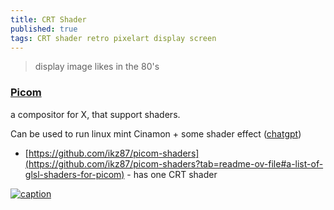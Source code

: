 ```yaml
---
title: CRT Shader
published: true
tags: CRT shader retro pixelart display screen
---
```

> display image likes in the 80's

### [Picom](https://github.com/yshui/picom?tab=readme-ov-file#picom)

a compositor for X, that support shaders.

Can be used to run linux mint Cinamon + some shader effect ([chatgpt](https://chatgpt.com/c/68014af4-f030-800d-82d8-371e58de70e1))

- [https://github.com/ikz87/picom-shaders](https://github.com/ikz87/picom-shaders?tab=readme-ov-file#a-list-of-glsl-shaders-for-picom) - has one CRT shader

[![caption](https://user-images.githubusercontent.com/98569017/227437429-1a3a2754-dba5-41f7-a431-c225ec8323db.png)](https://github.com/ikz87/picom-shaders/wiki/Shader-gallery)

